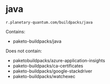 # java

```
r.planetary-quantum.com/buildpacks/java
```

Contains:

- paketo-buildpacks/java

Does not contain:

- paketobuildpacks/azure-application-insights
- paketo-buildpacks/ca-certificates
- paketo-buildpacks/google-stackdriver
- paketo-buildpacks/watchexec